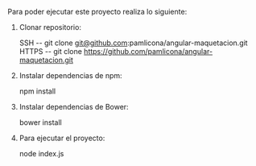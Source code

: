 Para poder ejecutar este proyecto realiza lo siguiente:

1. Clonar repositorio:
  
	SSH -- git clone git@github.com:pamlicona/angular-maquetacion.git
	HTTPS -- git clone https://github.com/pamlicona/angular-maquetacion.git

2. Instalar dependencias de npm:

	npm install

3. Instalar dependencias de Bower:

	bower install

6. Para ejecutar el proyecto:

	node index.js
